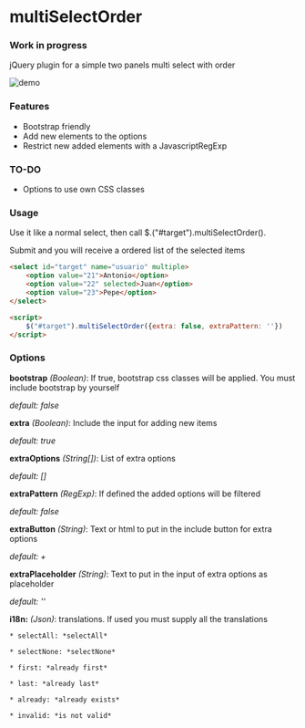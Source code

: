 multiSelectOrder
================

### Work in progress ###
jQuery plugin for a simple two panels multi select with order

![demo](https://raw.github.com/racoonman/multiSelectOrder/master/demo.png)

### Features ###
* Bootstrap friendly
* Add new elements to the options
* Restrict new added elements with a JavascriptRegExp

### TO-DO ###
* Options to use own CSS classes

### Usage ###
Use it like a normal select, then call $.("#target").multiSelectOrder().

Submit and you will receive a ordered list of the selected items

```HTML
<select id="target" name="usuario" multiple>
    <option value="21">Antonio</option>
    <option value="22" selected>Juan</option>
    <option value="23">Pepe</option>
</select>

<script>
    $("#target").multiSelectOrder({extra: false, extraPattern: ''})
</script>
```

### Options ###
**bootstrap** *(Boolean)*: If true, bootstrap css classes will be applied. You must include bootstrap by yourself

*default: false*

**extra** *(Boolean)*: Include the input for adding new items

*default: true*

**extraOptions** *(String[])*: List of extra options

*default: []*

**extraPattern** *(RegExp)*: If defined the added options will be filtered

*default: false*

**extraButton** *(String)*: Text or html to put in the include button for extra options 

*default: +*

**extraPlaceholder** *(String)*: Text to put in the input of extra options as placeholder

*default: ''*

**i18n:** *(Json)*: translations. If used you must supply all the translations

    * selectAll: *selectAll*

    * selectNone: *selectNone*

    * first: *already first*

    * last: *already last*

    * already: *already exists*

    * invalid: *is not valid*
